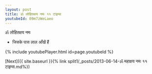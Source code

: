 ```yaml
---
layout: post
title: ॐ लोहितक्षय नमः ११ टाइम्स
youtubeId: 09m7zWeLaeo
---
```

 
 
 ॐ लोहितक्षय नमः  
 
 -  जिसके पास लाल आँखें हैं 
 
  
 
  
 
 
 
 
 
 


{% include youtubePlayer.html id=page.youtubeId %}
 
[Next]({{ site.baseurl }}{% link  split1/_posts/2013-06-14-ॐ महाक्षय नमः ११ टाइम्स.md%})
 
